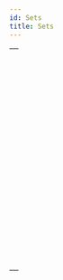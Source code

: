 ```yaml
---
id: Sets
title: Sets
---
```

||
|---|
|[<!-- INCLUDE #_command_.ADD TO SET.Syntax -->](../../commands-legacy/add-to-set.md)<br/><!-- INCLUDE #_command_.ADD TO SET.Summary -->|
|[<!-- INCLUDE #_command_.CLEAR SET.Syntax -->](../../commands-legacy/clear-set.md)<br/><!-- INCLUDE #_command_.CLEAR SET.Summary -->|
|[<!-- INCLUDE #_command_.COPY SET.Syntax -->](../../commands-legacy/copy-set.md)<br/><!-- INCLUDE #_command_.COPY SET.Summary -->|
|[<!-- INCLUDE #_command_.CREATE EMPTY SET.Syntax -->](../../commands-legacy/create-empty-set.md)<br/><!-- INCLUDE #_command_.CREATE EMPTY SET.Summary -->|
|[<!-- INCLUDE #_command_.CREATE SET.Syntax -->](../../commands-legacy/create-set.md)<br/><!-- INCLUDE #_command_.CREATE SET.Summary -->|
|[<!-- INCLUDE #_command_.CREATE SET FROM ARRAY.Syntax -->](../../commands-legacy/create-set-from-array.md)<br/><!-- INCLUDE #_command_.CREATE SET FROM ARRAY.Summary -->|
|[<!-- INCLUDE #_command_.DIFFERENCE.Syntax -->](../../commands-legacy/difference.md)<br/><!-- INCLUDE #_command_.DIFFERENCE.Summary -->|
|[<!-- INCLUDE #_command_.INTERSECTION.Syntax -->](../../commands-legacy/intersection.md)<br/><!-- INCLUDE #_command_.INTERSECTION.Summary -->|
|[<!-- INCLUDE #_command_.Is in set.Syntax -->](../../commands-legacy/is-in-set.md)<br/><!-- INCLUDE #_command_.Is in set.Summary -->|
|[<!-- INCLUDE #_command_.LOAD SET.Syntax -->](../../commands-legacy/load-set.md)<br/><!-- INCLUDE #_command_.LOAD SET.Summary -->|
|[<!-- INCLUDE #_command_.Records in set.Syntax -->](../../commands-legacy/records-in-set.md)<br/><!-- INCLUDE #_command_.Records in set.Summary -->|
|[<!-- INCLUDE #_command_.REMOVE FROM SET.Syntax -->](../../commands-legacy/remove-from-set.md)<br/><!-- INCLUDE #_command_.REMOVE FROM SET.Summary -->|
|[<!-- INCLUDE #_command_.SAVE SET.Syntax -->](../../commands-legacy/save-set.md)<br/><!-- INCLUDE #_command_.SAVE SET.Summary -->|
|[<!-- INCLUDE #_command_.UNION.Syntax -->](../../commands-legacy/union.md)<br/><!-- INCLUDE #_command_.UNION.Summary -->|
|[<!-- INCLUDE #_command_.USE SET.Syntax -->](../../commands-legacy/use-set.md)<br/><!-- INCLUDE #_command_.USE SET.Summary -->|
